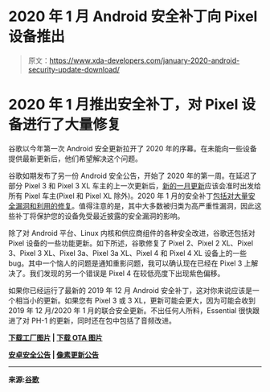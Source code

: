 # 2020 年 1 月 Android 安全补丁向 Pixel 设备推出

> 原文：<https://www.xda-developers.com/january-2020-android-security-update-download/>

# 2020 年 1 月推出安全补丁，对 Pixel 设备进行了大量修复

谷歌以今年第一次 Android 安全更新拉开了 2020 年的序幕。在未能向一些设备提供最新更新后，他们希望解决这个问题。

谷歌如期发布了另一份 Android 安全公告，开始了 2020 年的第一周。在延迟了部分 Pixel 3 和 Pixel 3 XL 车主的上一次更新后，[新的一月更新](https://www.xda-developers.com/pixel-3-december-january-security-update/)应该会准时出发给所有 Pixel 车主(Pixel 和 Pixel XL 除外)。2020 年 1 月的安全补丁[包括对大量安全漏洞和利用的修复](https://source.android.com/security/bulletin/pixel/2020-01-01)。值得注意的是，其中大多数被归类为高严重性漏洞，因此这些补丁将保护您的设备免受最近披露的安全漏洞的影响。

除了对 Android 平台、Linux 内核和供应商组件的各种安全改进，谷歌还包括对 Pixel 设备的一些功能更新。如下所述，谷歌修复了 Pixel 2、Pixel 2 XL、Pixel 3、Pixel 3 XL、Pixel 3a、Pixel 3a XL、Pixel 4 和 Pixel 4 XL 设备上的一些 bug。其中一个恼人的问题是通知重影问题，我可以确认现在已经在 Pixel 3 上解决了。我们发现的另一个错误是 Pixel 4 在较低亮度下出现紫色偏移。

如果你已经运行了最新的 2019 年 12 月 Android 安全补丁，这对你来说应该是一个相当小的更新。如果您有 Pixel 3 或 3 XL，更新可能会更大，因为可能会收到 2019 年 12 月/2020 年 1 月的联合安全更新。不出任何人所料，Essential 很快跟进了对 PH-1 的更新，同时还在包中包括了音频改进。

**[下载工厂图片](https://developers.google.com/android/images) | [下载 OTA 图片](https://developers.google.com/android/ota)**

**[安卓安全公告](https://source.android.com/security/bulletin/2020-01-01) | [像素更新公告](https://source.android.com/security/bulletin/pixel/2020-01-01)**

* * *

**来源:[谷歌](https://support.google.com/pixelphone/thread/24852169)**